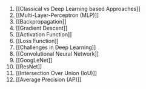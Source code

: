 1. [[Classical vs Deep Learning based Approaches]]
2. [[Multi-Layer-Perceptron (MLP)]]
3. [[Backpropagation]]
4. [[Gradient Descent]]
5. [[Activation Function]]
6. [[Loss Function]]
7. [[Challenges in Deep Learning]]
8. [[Convolutional Neural Network]]
9. [[GoogLeNet]]
10. [[ResNet]]
11. [[Intersection Over Union (IoU)]]
12. [[Average Precision (AP)]]